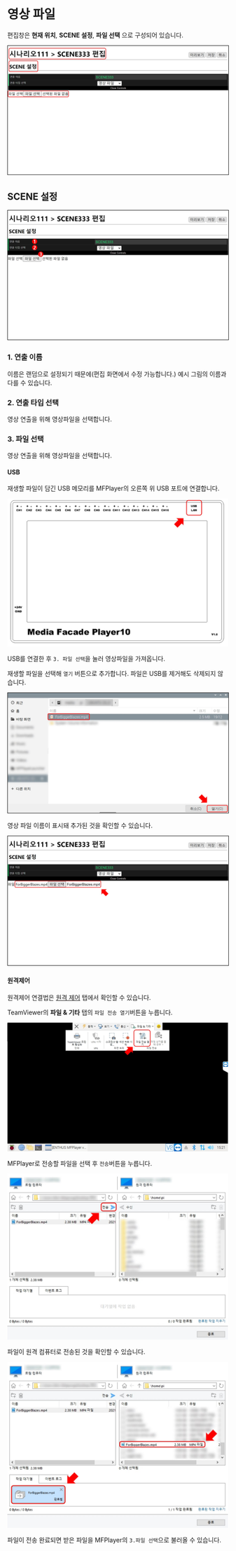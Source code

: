 # 영상 파일
편집창은 **현재 위치**, **SCENE 설정**, **파일 선택** 으로 구성되어 있습니다.

<img src="./img/video/sceneEditor.jpg" style="border: 1px solid"/>

## SCENE 설정

<img src="./img/video/editScene.jpg" style="border: 1px solid"/>

### 1. 연출 이름
이름은 랜덤으로 설정되기 때문에(편집 화면에서 수정 가능합니다.) 예시 그림의 이름과 다를 수 있습니다.

### 2. 연출 타입 선택
영상 연출을 위해 영상파일을 선택합니다.

### 3. 파일 선택
영상 연출을 위해 영상파일을 선택합니다.

#### USB
재생할 파일이 담긴 USB 메모리를 MFPlayer의 오른쪽 위 USB 포트에 연결합니다.

<img src="./img/video/MFPlayerUSB.jpg"/>

USB를 연결한 후 `3. 파일 선택`을 눌러 영상파일을 가져옵니다.

재생할 파일을 선택해 `열기` 버튼으로 추가합니다. 파일은 USB를 제거해도 삭제되지 않습니다.

<img src="./img/video/addVideo.jpg" style="border: 1px solid"/>

영상 파일 이름이 표시돼 추가된 것을 확인할 수 있습니다.

<img src="./img/video/addedVideo.jpg" style="border: 1px solid"/>

#### 원격제어

원격제어 연결법은 [원격 제어](../control/remote.md) 탭에서 확인할 수 있습니다.

TeamViewer의 **파일 & 기타** 탭의 `파일 전송 열기`버튼을 누릅니다.

<img src="./img/video/file.jpg"/>

MFPlayer로 전송할 파일을 선택 후 `전송`버튼을 누릅니다.

<img src="./img/video/send.jpg"/>

파일이 원격 컴퓨터로 전송된 것을 확인할 수 있습니다.

<img src="./img/video/addedFile.jpg"/>

파일이 전송 완료되면 받은 파일을 MFPlayer의 `3.파일 선택`으로 불러올 수 있습니다.
